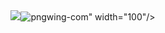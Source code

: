 <div id="header" align="center">
  <img src="<a href="https://imgbb.com/"><img src="https://i.ibb.co/Q8YvJCP/pngwing-com.png" alt="pngwing-com" border="0"></a>" width="100"/>
</div>
